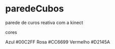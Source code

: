 paredeCubos
===========

parede de curos reativa com a kinect


cores

Azul
      #00C2FF
Rosa
      #CC6699
Vermelho
      #D2145A
